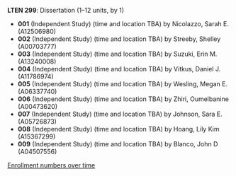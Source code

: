 **LTEN 299**: Dissertation (1–12 units, by 1)

- **001** (Independent Study) (time and location TBA) by Nicolazzo, Sarah E. (A12506980)
- **002** (Independent Study) (time and location TBA) by Streeby, Shelley (A00703777)
- **003** (Independent Study) (time and location TBA) by Suzuki, Erin M. (A13240008)
- **004** (Independent Study) (time and location TBA) by Vitkus, Daniel J. (A11786974)
- **005** (Independent Study) (time and location TBA) by Wesling, Megan E. (A06337740)
- **006** (Independent Study) (time and location TBA) by Zhiri, Oumelbanine (A00473620)
- **007** (Independent Study) (time and location TBA) by Johnson, Sara E. (A05726873)
- **008** (Independent Study) (time and location TBA) by Hoang, Lily Kim (A15367299)
- **009** (Independent Study) (time and location TBA) by Blanco, John D (A04507556)

[Enrollment numbers over time](./LTEN299.tsv)
